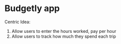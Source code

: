# Budgetly app 

Centric Idea:

1. Allow users to enter the hours worked, pay per hour 
2. Allow users to track how much they spend each trip
